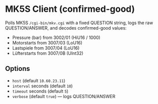 # MK5S Client (confirmed-good)

Polls MK5S `/cgi-bin/mkv.cgi` with a fixed QUESTION string, logs the raw QUESTION/ANSWER,
and decodes confirmed-good values:

- Pressure (bar) from 3002/01 (HiU16 / 1000)
- Motorstarts from 3007/03 (LoU16)
- Lastspiele from 3007/04 (LoU16)
- Lüfterstarts from 3007/0B (UInt32)

## Options
- `host` (default `10.60.23.11`)
- `interval` seconds (default `10`)
- `timeout` seconds (default `5`)
- `verbose` (default `true`) — logs QUESTION/ANSWER


